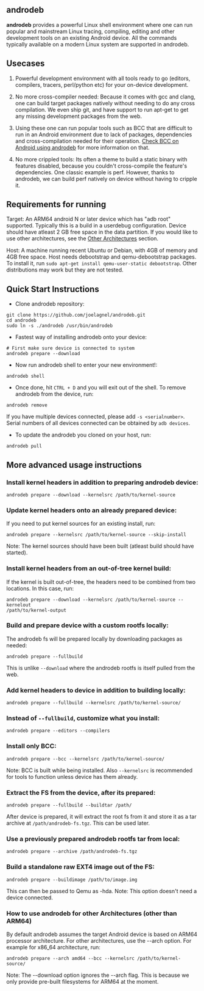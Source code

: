 androdeb
--------

**androdeb** provides a powerful Linux shell environment where one can
run popular and mainstream Linux tracing, compiling, editing and other
development tools on an existing Android device. All the commands typically
available on a modern Linux system are supported in androdeb.

Usecases
--------
1. Powerful development environment with all tools ready to go (editors,
compilers, tracers, perl/python etc) for your on-device development.

2. No more cross-compiler needed: Because it comes with gcc and clang, one can
build target packages natively without needing to do any cross compilation. We even
ship git, and have support to run apt-get to get any missing development packages
from the web.

3. Using these one can run popular tools such as BCC that are difficult to run
in an Android environment due to lack of packages, dependencies and
cross-compilation needed for their operation. [Check BCC on Android using
androdeb](https://github.com/joelagnel/androdeb/blob/master/BCC.md) for more
information on that.

4. No more crippled tools: Its often a theme to build a static binary with
features disabled, because you couldn't cross-compile the feature's dependencies. One
classic example is perf. However, thanks to androdeb, we can build perf natively
on device without having to cripple it.

Requirements for running
------------------------
Target:
An ARM64 android N or later device which has "adb root" supported. Typically
this is a build in a userdebug configuration. Device should have atleast 2 GB
free space in the data partition. If you would like to use other architectures,
see the [Other Architectures](https://github.com/joelagnel/androdeb/blob/master/README.md#how-to-use-androdeb-for-other-architectures-other-than-arm64) section.

Host:
A machine running recent Ubuntu or Debian, with 4GB of memory and 4GB free space.
Host needs debootstrap and qemu-debootstrap packages.
To install it, run `sudo apt-get install qemu-user-static debootstrap`.
Other distributions may work but they are not tested.

Quick Start Instructions
------------------------
* Clone androdeb repository:
```
git clone https://github.com/joelagnel/androdeb.git
cd androdeb
sudo ln -s ./androdeb /usr/bin/androdeb
```

* Fastest way of installing androdeb onto your device:
```
# First make sure device is connected to system
androdeb prepare --download
```

* Now run androdeb shell to enter your new environment!:
```
androdeb shell
```

* Once done, hit `CTRL + D` and you will exit out of the shell.
To remove androdeb from the device, run:
```
androdeb remove
```
If you have multiple devices connected, please add `-s <serialnumber>`.
Serial numbers of all devices connected can be obtained by `adb devices`.

* To update the androdeb you cloned on your host, run:
```
androdeb pull
```

More advanced usage instructions
--------------------------------
### Install kernel headers in addition to preparing androdeb device:
```
androdeb prepare --download --kernelsrc /path/to/kernel-source
```

### Update kernel headers onto an already prepared device:

If you need to put kernel sources for an existing install, run:
```
androdeb prepare --kernelsrc /path/to/kernel-source --skip-install
```
Note: The kernel sources should have been built (atleast build should have started).

### Install kernel headers from an out-of-tree kernel build:

If the kernel is built out-of-tree, the headers need to be combined from two
locations. In this case, run:
```
androdeb prepare --download --kernelsrc /path/to/kernel-source --kernelout
/path/to/kernel-output
```

### Build and prepare device with a custom rootfs locally:

The androdeb fs will be prepared locally by downloading packages as needed:
```
androdeb prepare --fullbuild
```
This is unlike `--download` where the androdeb rootfs is itself pulled from the web.

### Add kernel headers to device in addition to building locally:
```
androdeb prepare --fullbuild --kernelsrc /path/to/kernel-source/
```

### Instead of `--fullbuild`, customize what you install:
```
androdeb prepare --editors --compilers
```

### Install only BCC:
```
androdeb prepare --bcc --kernelsrc /path/to/kernel-source/
```
Note: BCC is built while being installed. Also `--kernelsrc` is
recommended for tools to function unless device has them
already.

### Extract the FS from the device, after its prepared:
```
androdeb prepare --fullbuild --buildtar /path/
```
After device is prepared, it will extract the root fs from it
and store it as a tar archive at `/path/androdeb-fs.tgz`. This
can be used later.

### Use a previously prepared androdeb rootfs tar from local:
```
androdeb prepare --archive /path/androdeb-fs.tgz
```

### Build a standalone raw EXT4 image out of the FS:
```
androdeb prepare --buildimage /path/to/image.img
```
This can then be passed to Qemu as -hda. Note: This option doesn't need a
device connected.

### How to use androdeb for other Architectures (other than ARM64)
By default androdeb assumes the target Android device is based on ARM64
processor architecture. For other architectures, use the --arch option. For
example for x86_64 architecture, run:
```
androdeb prepare --arch amd64 --bcc --kernelsrc /path/to/kernel-source/
```
Note: The --download option ignores the --arch flag. This is because we only
provide pre-built filesystems for ARM64 at the moment.
